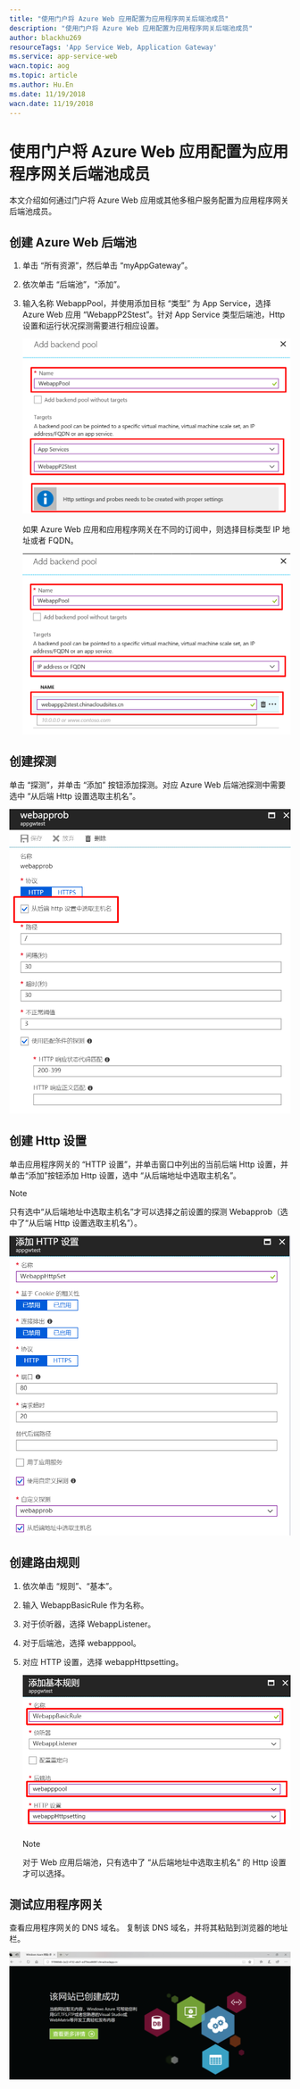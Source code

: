 ```yaml
---
title: "使用门户将 Azure Web 应用配置为应用程序网关后端池成员"
description: "使用门户将 Azure Web 应用配置为应用程序网关后端池成员"
author: blackhu269
resourceTags: 'App Service Web, Application Gateway'
ms.service: app-service-web
wacn.topic: aog
ms.topic: article
ms.author: Hu.En
ms.date: 11/19/2018
wacn.date: 11/19/2018
---
```


# 使用门户将 Azure Web 应用配置为应用程序网关后端池成员

本文介绍如何通过门户将 Azure Web 应用或其他多租户服务配置为应用程序网关后端池成员。

## 创建 Azure Web 后端池

1. 单击 “所有资源”，然后单击 “myAppGateway”。

2. 依次单击 “后端池”，“添加”。

3. 输入名称 WebappPool，并使用添加目标 “类型” 为 App Service，选择 Azure Web 应用 “WebappP2Stest”。针对 App Service 类型后端池，Http 设置和运行状况探测需要进行相应设置。

    ![01](media/aog-app-service-web-howto-config-to-application-gateway-back-end-pool/01.png "01")

    如果 Azure Web 应用和应用程序网关在不同的订阅中，则选择目标类型 IP 地址或者 FQDN。

    ![02](media/aog-app-service-web-howto-config-to-application-gateway-back-end-pool/02.png "02")

## 创建探测

单击 “探测”，并单击 “添加” 按钮添加探测。对应 Azure Web 后端池探测中需要选中 “从后端 Http 设置选取主机名”。

![03](media/aog-app-service-web-howto-config-to-application-gateway-back-end-pool/03.png "03")

## 创建 Http 设置

单击应用程序网关的 “HTTP 设置”，并单击窗口中列出的当前后端 Http 设置，并单击“添加”按钮添加 Http 设置，选中 “从后端地址中选取主机名”。

> [!NOTE]
> 只有选中“从后端地址中选取主机名”才可以选择之前设置的探测 Webapprob（选中了“从后端 Http 设置选取主机名”）。

![04](media/aog-app-service-web-howto-config-to-application-gateway-back-end-pool/04.png "04")

## 创建路由规则

1. 依次单击 “规则”、“基本”。
2. 输入 WebappBasicRule 作为名称。
3. 对于侦听器，选择 WebappListener。
4. 对于后端池，选择 webapppool。
5. 对应 HTTP 设置，选择 webappHttpsetting。

    ![05](media/aog-app-service-web-howto-config-to-application-gateway-back-end-pool/05.png "05")

    > [!NOTE]
    > 对于 Web 应用后端池，只有选中了 “从后端地址中选取主机名” 的 Http 设置才可以选择。

## 测试应用程序网关

查看应用程序网关的 DNS 域名。 复制该 DNS 域名，并将其粘贴到浏览器的地址栏。

![06](media/aog-app-service-web-howto-config-to-application-gateway-back-end-pool/06.png "06")